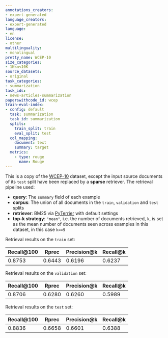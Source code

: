 ```yaml
---
annotations_creators:
- expert-generated
language_creators:
- expert-generated
language:
- en
license:
- other
multilinguality:
- monolingual
pretty_name: WCEP-10
size_categories:
- 1K<n<10K
source_datasets:
- original
task_categories:
- summarization
task_ids:
- news-articles-summarization
paperswithcode_id: wcep
train-eval-index:
- config: default
  task: summarization
  task_id: summarization
  splits:
    train_split: train
    eval_split: test
  col_mapping:
    document: text
    summary: target
  metrics:
    - type: rouge
      name: Rouge
---
```


This is a copy of the [WCEP-10](https://huggingface.co/datasets/ccdv/WCEP-10) dataset, except the input source documents of its `test` split have been replaced by a __sparse__ retriever. The retrieval pipeline used:

- __query__: The `summary` field of each example
- __corpus__: The union of all documents in the `train`, `validation` and `test` splits
- __retriever__: BM25 via [PyTerrier](https://pyterrier.readthedocs.io/en/latest/) with default settings
- __top-k strategy__: `"mean"`, i.e. the number of documents retrieved, `k`, is set as the mean number of documents seen across examples in this dataset, in this case `k==9`

Retrieval results on the `train` set:

| Recall@100 | Rprec | Precision@k | Recall@k |
| ----------- | ----------- | ----------- | ----------- |
| 0.8753 | 0.6443 | 0.6196 | 0.6237 |

Retrieval results on the `validation` set:

| Recall@100 | Rprec | Precision@k | Recall@k |
| ----------- | ----------- | ----------- | ----------- |
| 0.8706 | 0.6280 | 0.6260 | 0.5989 |

Retrieval results on the `test` set:

| Recall@100 | Rprec | Precision@k | Recall@k |
| ----------- | ----------- | ----------- | ----------- |
| 0.8836 | 0.6658 | 0.6601 | 0.6388 |
